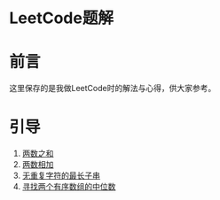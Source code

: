 # LeetCode题解

# 前言  
这里保存的是我做LeetCode时的解法与心得，供大家参考。

# 引导  
1. [两数之和](q1/q1)
2. [两数相加](q2/q2)
3. [无重复字符的最长子串](q3/q3)
4. [寻找两个有序数组的中位数](q4/q4)